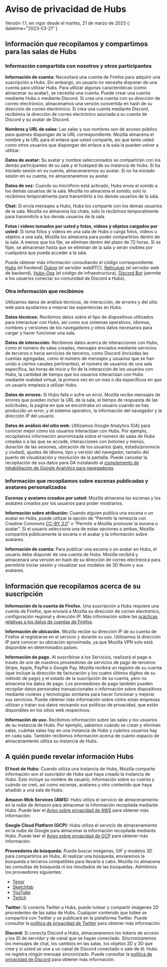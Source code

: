 ﻿# Aviso de privacidad de Hubs
Versión 1.1, en vigor desde el martes, 21 de marzo de 2023
{: datetime="2023-03-21" }

## Información que recopilamos y compartimos para las salas de Hubs

### Información compartida con nosotros y otros participantes
__Información de cuenta:__ Necesitará una cuenta de Firefox para adquirir una suscripción a Hubs. Sin embargo, un usuario no necesita disponer de una cuenta para utilizar Hubs. Para utilizar algunas características (como almacenar su avatar), se necesita una cuenta. Puede crear una cuenta mediante Hubs o mediante Discord. Si crea una cuenta con su dirección de correo electrónico, almacenamos una versión convertida en hash de su dirección de correo electrónico. Si crea una cuenta mediante Discord, recibimos la dirección de correo electrónico asociada a su cuenta de Discord y su avatar de Discord.

__Nombres y URL de salas:__ Las salas y sus nombres son de acceso público para quienes dispongan de la URL correspondiente. Mozilla almacena el nombre y la URL para el enlace que usted comparte, así que tanto usted como otros usuarios que dispongan del enlace a la sala la pueden volver a utilizar.

__Datos de avatar:__ Su avatar y nombre seleccionados se compartirán con los demás participantes de su sala y el huésped de su instancia de Hubs. Si ha iniciado sesión en su cuenta, almacenaremos su avatar. Si no ha iniciado sesión en su cuenta, no almacenaremos su avatar.

__Datos de voz:__ Cuando su micrófono está activado, Hubs envía el sonido a los demás usuarios de la sala. Mozilla no almacena el sonido; solo lo recibimos temporalmente para transmitirlo a los demás usuarios de la sala.

__Chat:__ Si envía mensajes a Hubs, Hubs los comparte con los demás usuarios de la sala. Mozilla no almacena los chats; solo lo recibimos temporalmente para transmitirlo a los demás usuarios de la sala.

__Fotos i vídeos tomados por usted y fotos, vídeos y objetos cargados por usted:__ Si toma fotos y vídeos en una sala de Hubs o carga fotos, vídeos u objetos a una sala, Mozilla los almacena para poder compartirlos dentro de la sala. A menos que los fije, se eliminan dentro del plazo de 72 horas. Si se fijan, se almacenan hasta que se eliminan de la sala y serán visibles por cualquiera que pueda acceder a la sala.

Puede obtener más información consultando el código correspondiente. [Hubs](https://github.com/mozilla/hubs) (el frontend) [Dialog](https://github.com/mozilla/dialog/) (el servidor webRTC), [Reticulum](https://github.com/mozilla/reticulum) (el servidor web de backend), [Hubs-Ops](https://github.com/mozilla/hubs-ops) (el código de infraestructura), [Discord Bot](https://github.com/MozillaReality/hubs-discord-bot) (permite a los usuarios conectar su comunidad de Discord a Hubs).

### Otra información que recibimos
Utilizamos datos de análisis técnicos, de interacción, de errores y del sitio web para ayudarnos a mejorar las experiencias en Hubs.

__Datos técnicos:__ Recibimos datos sobre el tipo de dispositivos utilizados para interactuar con Hubs, así como sus sistemas operativos, idiomas, nombres y versiones de los navegadores y otros datos necesarios para cargar y hacer funcionar una sala. 

__Datos de interacción:__ Recibimos datos acerca de interacciones con Hubs, como el número de salas creadas, mensajes enviados mediante servicios de terceros o hacia servicios de terceros, como Discord (incluidas las cuentas agregadas, como el número de mensajes y usuarios que se han unido a ciertos canales pertinentes), el número de usuarios de una sala específica, las horas de inicio y fin de la interacción de los usuarios con Hubs, la cantidad de tiempo que los usuarios interactúan con Hubs mediante realidad virtual, la primera vez en un mes o día específicos en que un usuario empieza a utilizar Hubs. 

__Datos de errores:__ Si Hubs falla o sufre un error, Mozilla recibe mensajes de errores que pueden incluir la URL de la sala, el tiempo de respuesta de las solicitudes, la página en que se encontraba un usuario cuando se has producido un error, y el sistema operativo, la información del navegador y la dirección IP del usuario.

__Datos de análisis del sitio web:__ Utilizamos Google Analytics (GA) para conocer mejor cómo los usuarios interactúan con Hubs. Por ejemplo, recopilamos información anonimizada sobre el número de salas de Hubs creadas o a las que se accede, interacciones con botones y menús, duración de las sesiones, ubicación de los usuarios (país, estado/provincia y ciudad), ajustes de idioma, tipo y versión del navegador, tamaño del puerto de visualización y resolución de la pantalla. Puede cancelar la recopilación de sus datos para GA instalando el [complemento de inhabilitación de Google Analytics para navegadores](https://tools.google.com/dlpage/gaoptout).

### Información que recopilamos sobre escenas publicadas y avatares personalizados
__Escenas y avatares creados por usted:__ Mozilla almacena las escenas y los avatares creados por los usuarios para poder mostrarlos.

__Información sobre atribución:__ Cuando alguien publica una escena o un avatar en Hubs, puede utilizar la opción de “Permitir la remezcla con Creative Commons [CC-BY 3.0](https://creativecommons.org/licenses/by/3.0/)” o “Permitir a Mozilla promover la escena o avatar”. Si el usuario selecciona una de estas opciones o ambas, Mozilla compartirá públicamente la escena o el avatar y la información sobre avatares.

__Información de cuenta:__ Para publicar una escena o un avatar en Hubs, el usuario debe disponer de una cuenta de Hubs. Mozilla recibirá y almacenará una versión en hash de su dirección de correo electrónica para permitirle iniciar sesión y visualizar sus modelos de 3D Room y sus avatares.

## Información que recopilamos acerca de su suscripción
__Información de la cuenta de Firefox.__ Una suscripción a Hubs requiere una cuenta de Firefox, que enviará a Mozilla su dirección de correo electrónico, configuración regional y dirección IP. Más información sobre las [prácticas relativas a los datos de cuentas de Firefox](https://www.mozilla.org/privacy/firefox/#firefox-accounts-join-firefox).

__Información de ubicación.__ Mozilla recibe su dirección IP de su cuenta de Firefox al registrarse en el servicio y durante su uso. Utilizamos la dirección IP para conocer su ubicación aproximada, ya que Mozilla VPN solo está disponible en determinados países.

__Información de pago.__ Al suscribirse a los Servicios, realizará el pago a través de uno de nuestros proveedores de servicios de pago de terceros: Stripe, Apple, PayPal o Google Pay. Mozilla recibirá un registro de su cuenta (que incluye la dirección de facturación y los cuatro últimos dígitos de su método de pago) y el estado de la suscripción de su cuenta, pero no almacena los datos de pago. Los proveedores de pago también pueden recopilar datos personales transaccionales o información sobre dispositivos mediante cookies y tecnologías similares para hacer funcionar y mejorar sus servicios. Puede obtener más información sobre cómo estas empresas utilizan y tratan sus datos revisando sus políticas de privacidad, que están disponibles en los sitios web respectivos.

__Información de uso.__ Recibimos información sobre las salas y los usuarios de su instancia de Hubs. Por ejemplo, sabemos cuándo se crean y eliminan salas, cuántas salas hay en una instancia de Hubs y cuántos usuarios hay en cada sala. También recibimos información acerca de cuánto espacio de almacenamiento utiliza su instancia de Hubs. 

## A quién puede revelar información Hubs
__El host de Hubs:__ Cuando utiliza una instancia de Hubs, Mozilla comparte información son el suscriptor de Hubs que haya creado la instancia de Hubs. Esto incluye su nombre de usuario, información sobre su cuenta y cuándo se creó, así como escenas, avatares y otro contenido que haya añadido a una sala de Hubs.  

__Amazon Web Services (AWS):__ Hubs utiliza el servicio de almacenamiento en la nube de Amazon para almacenar la información recopilada mediante Hubs. Puede leer el [Aviso sobre privacidad de AWS](https://aws.amazon.com/privacy/) para obtener más información.

__Google Cloud Platform (GCP):__ Hubs utiliza el servicio de almacenamiento en la nube de Google para almacenar la información recopilada mediante Hubs. Puede leer el [Aviso sobre privacidad de GCP](https://cloud.google.com/terms/cloud-privacy-notice) para obtener más información.

__Proveedores de búsqueda:__ Puede buscar imágenes, GIF y modelos 3D para compartirlos en Hubs. Al realizar una búsqueda, enviaremos la búsqueda a terceros compatibles para llevarla a cabo. Mozilla no almacena las consultas de búsqueda ni los resultados de las búsquedas. Admitimos los proveedores siguientes:
* [Tenor](https://tenor.com/legal-privacy)
* [Sketchfab](https://sketchfab.com/privacy)
* [YouTube](https://policies.google.com/privacy)
* [Twitch](https://www.twitch.tv/p/legal/privacy-policy/)

__Twitter:__ Si conecta Twitter a Hubs, puede tuitear y compartir imágenes 2D procedentes de las salas de Hubs. Cualquier contenido que tuitee se compartirá con Twitter y se publicará en la plataforma Twitter. Puede consultar la [política de privacidad de Twitter](https://twitter.com/en/privacy) para obtener más información.

__Discord:__ Si conecta Discord a Hubs, almacenaremos los tokens de acceso y los ID de servidor y de canal que se hayan conectado. Sincronizaremos los mensajes de chat, los cambios en las salas, los objetos 2D y 3D que cree y si usted se une a un canal de Discord conectado o sale de él. Hubs no registra ningún mensaje sincronizado. Puede consultar la [política de privacidad de Discord](https://discordapp.com/privacy) para obtener más información.
